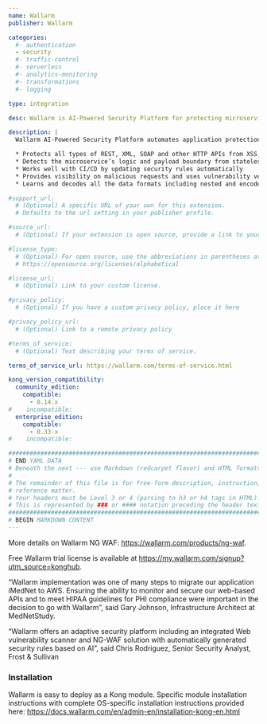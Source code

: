```yaml
---
name: Wallarm
publisher: Wallarm

categories:
  #- authentication
  - security
  #- traffic-control
  #- serverless
  #- analytics-monitoring
  #- transformations
  #- logging

type: integration

desc: Wallarm is AI-Powered Security Platform for protecting microservices and APIs

description: |
  Wallarm AI-Powered Security Platform automates application protection and security testing. Its NG WAF module seamlessly integrates with API gateway and protects APIs and microservices from OWASP Top 10, bots and application abuse with no manual rule configuration and ultra-low false positives.

  * Protects all types of REST, XML, SOAP and other HTTP APIs from XSS, XXE, SQL Injections, RCE and other OWASP Top 10 threats
  * Detects the microservice’s logic and payload boundary from stateless HTTP traffic analysis — without access to the code inside the container
  * Works well with CI/CD by updating security rules automatically
  * Provides visibility on malicious requests and uses vulnerability verification to cut down on the noise and false positives
  * Learns and decodes all the data formats including nested and encoded custom API protocols, such as JSON inside Base64 encoding.

#support_url:
  # (Optional) A specific URL of your own for this extension.
  # Defaults to the url setting in your publisher profile.

#source_url:
  # (Optional) If your extension is open source, provide a link to your code.

#license_type:
  # (Optional) For open source, use the abbreviations in parentheses at:
  # https://opensource.org/licenses/alphabetical

#license_url:
  # (Optional) Link to your custom license.

#privacy_policy:
  # (Optional) If you have a custom privacy policy, place it here

#privacy_policy_url:
  # (Optional) Link to a remote privacy policy

#terms_of_service:
  # (Optional) Text describing your terms of service.

terms_of_service_url: https://wallarm.com/terms-of-service.html

kong_version_compatibility:
  community_edition:
    compatible:
      - 0.14.x
#    incompatible:
  enterprise_edition:
    compatible:
      - 0.33-x
#    incompatible:

###############################################################################
# END YAML DATA
# Beneath the next --- use Markdown (redcarpet flavor) and HTML formatting only.
#
# The remainder of this file is for free-form description, instruction, and
# reference matter.
# Your headers must be Level 3 or 4 (parsing to h3 or h4 tags in HTML).
# This is represented by ### or #### notation preceding the header text.
###############################################################################
# BEGIN MARKDOWN CONTENT
---
```


More details on Wallarm NG WAF: https://wallarm.com/products/ng-waf.

Free Wallarm trial license is available at https://my.wallarm.com/signup?utm_source=konghub.

“Wallarm implementation was one of many steps to migrate our application iMedNet to AWS. Ensuring the ability to monitor and secure our web-based APIs and to meet HIPAA guidelines for PHI compliance were important in the decision to go with Wallarm”, said Gary Johnson, Infrastructure Architect at MedNetStudy.

“Wallarm offers an adaptive security platform including an integrated Web vulnerability scanner and NG-WAF solution with automatically generated security rules based on AI”, said Chris Rodriguez, Senior Security Analyst, Frost & Sullivan

### Installation

Wallarm is easy to deploy as a Kong module. Specific module installation instructions with complete OS-specific installation instructions provided here: https://docs.wallarm.com/en/admin-en/installation-kong-en.html
